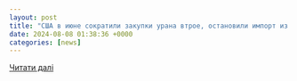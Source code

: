 ```yaml
---
layout: post
title: "США в июне сократили закупки урана втрое, остановили импорт из РФ и КНР | Новости 8 августа 2024 г."
date: 2024-08-08 01:38:36 +0000
categories: [news]
---
```


[Читати далі](https://mfd.ru/news/view/?id=2646945)
